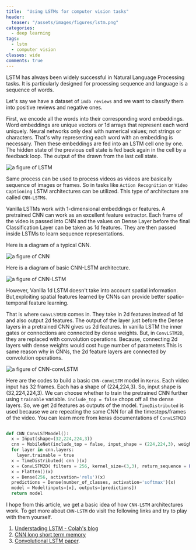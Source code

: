 ```yaml
---
title:  "Using LSTMs for computer vision tasks"
header:
  teaser: "/assets/images/figures/lstm.png"
categories: 
  - deep learning
tags:
  - lstm
  - computer vision
classes: wide  
comments: true
---
```


LSTM has always been widely successful in Natural Language Processing tasks. It is particularly designed for processing sequence and language is a sequence of words.

Let's say we have a dataset of `imdb reviews` and we want to classify them into positive reviews and negative ones. 

First, we encode all the words into their corresponding word embeddings. Word embeddings are unique vectors or 1d arrays that represent each word uniquely. Neural networks only deal with numerical values; not strings or characters. That's why representing each word with an embedding is necessary. Then these embeddings are fed into an LSTM cell one by one. The hidden state of the previous cell state is fed back again in the cell by a feedback loop. The output of the drawn from the last cell state.

<img src="{{site.url}}{{site.baseurl}}/assets/images/figures/lstm.png" alt="a figure of LSTM">

Same process can be used to process videos as videos are basically sequence of images or frames. So in tasks like `Action Recognition` or `Video Captioning` LSTM architectures can be utilized. This type of architecture are called `CNN-LSTM`s.

Vanilla LSTMs work with 1-dimensional embeddings or features. A pretrained CNN can work as an excellent feature extractor. Each frame of the video is passed into CNN and the values on Dense Layer before the final Classification Layer can be taken as 1d features. They are then passed inside LSTMs to learn sequence representations. 

Here is a diagram of a typical CNN.

<img src="{{site.url}}{{site.baseurl}}/assets/images/figures/cnn.png" alt="a figure of CNN">

Here is a diagram of basic CNN-LSTM architecture.

<img src="{{site.url}}{{site.baseurl}}/assets/images/figures/cnnlstm.png" alt="a figure of CNN-LSTM">

However, Vanilla 1d LSTM doesn't take into account spatial information. But,exploiting spatial features learned by CNNs can provide better spatio-temporal feature learning.

That is where `ConvLSTM2D` comes in. They take in 2d features instead of 1d and also output 2d features. The output of the layer just before the Dense layers in a pretrained CNN gives us 2d features. In vanilla LSTM the inner gates or connections are connected by dense weights. But, in `ConvLSTM2D`, they are replaced with convolution operations. Because, connecting 2d layers with dense weights would cost huge number of parameters.This is same reason why in CNNs, the 2d feature layers are connected by convolution operations. 

<img src="{{site.url}}{{site.baseurl}}/assets/images/figures/cnnconvlstm.png" alt="a figure of CNN-convLSTM">

Here are the codes to build a basic `CNN-convLSTM` model in `Keras`. Each video input has 32 frames. Each has a shape of (224,224,3). So, input shape is (32,224,224,3). We can choose whether to train the pretrained CNN further using `trainable` variable. `include_top = false` chops off all the dense layers. So, we get 2d features as outputs of the model. `TimeDistributed` is used because we are repeating the same CNN for all the timesteps/frames of the video. You can learn more from keras documentations of `ConvLSTM2D`

```python

def CNN_ConvLSTMmodel():
  x = Input(shape=(32,224,224,3))
  cnn = MobileNet(include_top = false, input_shape = (224,224,3), weights = 'imagenet' )
  for layer in cnn.layers:
    layer.trainable = true
  x = TimeDistributed( cnn )(x)
  x = ConvLSTM2D( filters = 256, kernel_size=(3,3), return_sequence = False)(x)
  x = Flatten()(x)
  x = Dense(256, activation='relu')(x)
  predictions = Dense(number_of_classes, activation='softmax')(x)
  model = Model(inputs=[x], outputs=[predictions])
  return model

```

I hope from this article, we get a basic idea of how `CNN-LSTM` architectures work. To get more about `CNN-LSTM` do visit the following links and try to play with them yourself.


1. [Understading LSTM - Colah's blog][colah-blog]
2. [CNN long short term memory][machine-learning-mastery]
3. [Convolutional LSTM paper][paper].

[colah-blog]: https://colah.github.io/posts/2015-08-Understanding-LSTMs/
[machine-learning-mastery]:  https://machinelearningmastery.com/cnn-long-short-term-memory-networks/
[paper]: https://papers.nips.cc/paper/5955-convolutional-lstm-network-a-machine-learning-approach-for-precipitation-nowcasting.pdf